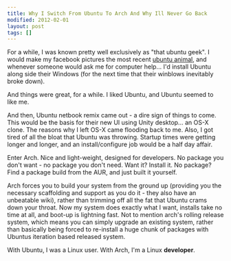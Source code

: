 ```yaml
---
title: Why I Switch From Ubuntu To Arch And Why Ill Never Go Back
modified: 2012-02-01
layout: post
tags: []
---
```



For a while, I was known pretty well exclusively as "that ubuntu geek". I would make my facebook pictures the most recent [ubuntu animal](http://en.wikipedia.org/wiki/List_of_Ubuntu_releases#Naming_convention "ubuntu animal"), and whenever someone would ask me for computer help... I'd install Ubuntu along side their Windows (for the next time that their winblows inevitably broke down).

And things were great, for a while. I liked Ubuntu, and Ubuntu seemed to like me.

And then, Ubuntu netbook remix came out - a dire sign of things to come. This would be the basis for their new UI using Unity desktop... an OS-X clone. The reasons why I left OS-X came flooding back to me. Also, I got tired of all the bloat that Ubuntu was throwing. Startup times were getting longer and longer, and an install/configure job would be a half day affair.

Enter Arch. Nice and light-weight, designed for developers. No package you don't want - no package you don't need. Want it? Install it. No package? Find a package build from the AUR, and just built it yourself.

Arch forces you to build your system from the ground up (providing you the necessary scaffolding and support as you do it - they also have an unbeatable wiki), rather than trimming off all the fat that Ubuntu crams down your throat. Now my system does exactly what I want, installs take no time at all, and boot-up is lightning fast. Not to mention arch's rolling release system, which means you can simply upgrade an existing system, rather than basically being forced to re-install a huge chunk of packages with Ubuntus iteration based released system.

With Ubuntu, I was a Linux user. With Arch, I'm a Linux **developer**.
